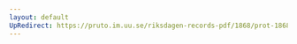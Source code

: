 ```yaml
---
layout: default
UpRedirect: https://pruto.im.uu.se/riksdagen-records-pdf/1868/prot-1868--fk--404/prot-1868--fk--404_060.pdf
---
```

